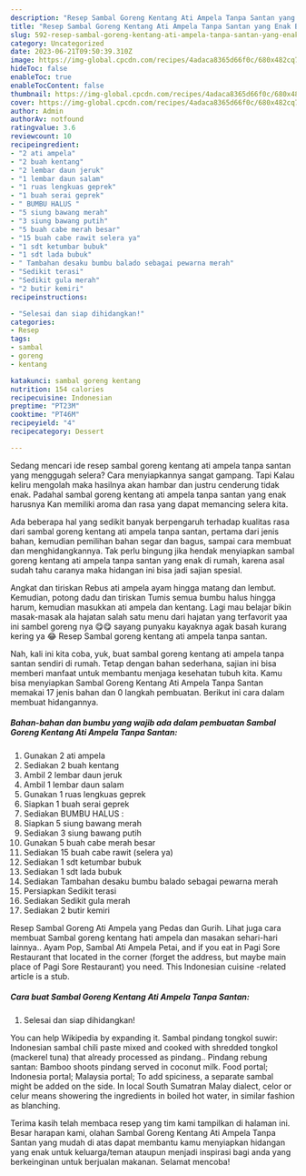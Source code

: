 ```yaml
---
description: "Resep Sambal Goreng Kentang Ati Ampela Tanpa Santan yang Enak Banget"
title: "Resep Sambal Goreng Kentang Ati Ampela Tanpa Santan yang Enak Banget"
slug: 592-resep-sambal-goreng-kentang-ati-ampela-tanpa-santan-yang-enak-banget
category: Uncategorized
date: 2023-06-21T09:50:39.310Z
image: https://img-global.cpcdn.com/recipes/4adaca8365d66f0c/680x482cq70/sambal-goreng-kentang-ati-ampela-tanpa-santan-foto-resep-utama.jpg
hideToc: false
enableToc: true
enableTocContent: false
thumbnail: https://img-global.cpcdn.com/recipes/4adaca8365d66f0c/680x482cq70/sambal-goreng-kentang-ati-ampela-tanpa-santan-foto-resep-utama.jpg
cover: https://img-global.cpcdn.com/recipes/4adaca8365d66f0c/680x482cq70/sambal-goreng-kentang-ati-ampela-tanpa-santan-foto-resep-utama.jpg
author: Admin
authorAv: notfound
ratingvalue: 3.6
reviewcount: 10
recipeingredient:
- "2 ati ampela"
- "2 buah kentang"
- "2 lembar daun jeruk"
- "1 lembar daun salam"
- "1 ruas lengkuas geprek"
- "1 buah serai geprek"
- " BUMBU HALUS "
- "5 siung bawang merah"
- "3 siung bawang putih"
- "5 buah cabe merah besar"
- "15 buah cabe rawit selera ya"
- "1 sdt ketumbar bubuk"
- "1 sdt lada bubuk"
- " Tambahan desaku bumbu balado sebagai pewarna merah"
- "Sedikit terasi"
- "Sedikit gula merah"
- "2 butir kemiri"
recipeinstructions:

- "Selesai dan siap dihidangkan!"
categories:
- Resep
tags:
- sambal
- goreng
- kentang

katakunci: sambal goreng kentang 
nutrition: 154 calories
recipecuisine: Indonesian
preptime: "PT23M"
cooktime: "PT46M"
recipeyield: "4"
recipecategory: Dessert

---
```



Sedang mencari ide resep sambal goreng kentang ati ampela tanpa santan yang menggugah selera? Cara menyiapkannya sangat gampang. Tapi Kalau keliru mengolah maka hasilnya akan hambar dan justru cenderung tidak enak. Padahal sambal goreng kentang ati ampela tanpa santan yang enak harusnya Kan memiliki aroma dan rasa yang dapat memancing selera kita.


Ada beberapa hal yang sedikit banyak berpengaruh terhadap kualitas rasa dari sambal goreng kentang ati ampela tanpa santan, pertama dari jenis bahan, kemudian pemilihan bahan segar dan bagus, sampai cara membuat dan menghidangkannya. Tak perlu bingung jika hendak menyiapkan sambal goreng kentang ati ampela tanpa santan yang enak di rumah, karena asal sudah tahu caranya maka hidangan ini bisa jadi sajian spesial.

Angkat dan tiriskan Rebus ati ampela ayam hingga matang dan lembut. Kemudian, potong dadu dan tiriskan Tumis semua bumbu halus hingga harum, kemudian masukkan ati ampela dan kentang. Lagi mau belajar bikin masak-masak ala hajatan salah satu menu dari hajatan yang terfavorit yaa ini sambel goreng nya 😋😋 sayang punyaku kayaknya agak basah kurang kering ya 😂 Resep Sambal goreng kentang ati ampela tanpa santan.


Nah, kali ini kita coba, yuk, buat sambal goreng kentang ati ampela tanpa santan sendiri di rumah. Tetap dengan bahan sederhana, sajian ini bisa memberi manfaat untuk membantu menjaga kesehatan tubuh kita. Kamu bisa menyiapkan Sambal Goreng Kentang Ati Ampela Tanpa Santan memakai 17 jenis bahan dan 0 langkah pembuatan. Berikut ini cara dalam membuat hidangannya.

<!--inarticleads1-->

##### Bahan-bahan dan bumbu yang wajib ada dalam pembuatan Sambal Goreng Kentang Ati Ampela Tanpa Santan:

1. Gunakan 2 ati ampela
1. Sediakan 2 buah kentang
1. Ambil 2 lembar daun jeruk
1. Ambil 1 lembar daun salam
1. Gunakan 1 ruas lengkuas geprek
1. Siapkan 1 buah serai geprek
1. Sediakan  BUMBU HALUS :
1. Siapkan 5 siung bawang merah
1. Sediakan 3 siung bawang putih
1. Gunakan 5 buah cabe merah besar
1. Sediakan 15 buah cabe rawit (selera ya)
1. Sediakan 1 sdt ketumbar bubuk
1. Sediakan 1 sdt lada bubuk
1. Sediakan  Tambahan desaku bumbu balado sebagai pewarna merah
1. Persiapkan Sedikit terasi
1. Sediakan Sedikit gula merah
1. Sediakan 2 butir kemiri


Resep Sambal Goreng Ati Ampela yang Pedas dan Gurih. Lihat juga cara membuat Sambal goreng kentang hati ampela dan masakan sehari-hari lainnya.. Ayam Pop, Sambal Ati Ampela Petai, and if you eat in Pagi Sore Restaurant that located in the corner (forget the address, but maybe main place of Pagi Sore Restaurant) you need. This Indonesian cuisine -related article is a stub. 

<!--inarticleads2-->

##### Cara buat Sambal Goreng Kentang Ati Ampela Tanpa Santan:


1. Selesai dan siap dihidangkan!

You can help Wikipedia by expanding it. Sambal pindang tongkol suwir: Indonesian sambal chili paste mixed and cooked with shredded tongkol (mackerel tuna) that already processed as pindang.. Pindang rebung santan: Bamboo shoots pindang served in coconut milk. Food portal; Indonesia portal; Malaysia portal; To add spiciness, a separate sambal might be added on the side. In local South Sumatran Malay dialect, celor or celur means showering the ingredients in boiled hot water, in similar fashion as blanching. 

Terima kasih telah membaca resep yang tim kami tampilkan di halaman ini. Besar harapan kami, olahan Sambal Goreng Kentang Ati Ampela Tanpa Santan yang mudah di atas dapat membantu kamu menyiapkan hidangan yang enak untuk keluarga/teman ataupun menjadi inspirasi bagi anda yang berkeinginan untuk berjualan makanan. Selamat mencoba!
